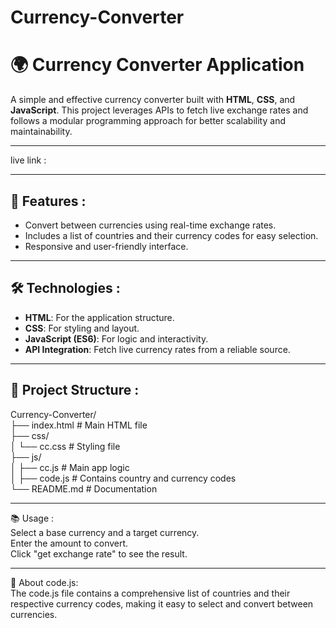 # Currency-Converter

# 🌍 Currency Converter Application  

A simple and effective currency converter built with **HTML**, **CSS**, and **JavaScript**. This project leverages APIs to fetch live exchange rates and follows a modular programming approach for better scalability and maintainability.  <br>

----------------------------------------------------- 

live link : 

----------------------------------------------------

## 🚀 Features : <br>
- Convert between currencies using real-time exchange rates.  <br>
- Includes a list of countries and their currency codes for easy selection. <br> 
- Responsive and user-friendly interface.  <br>

----------------------------------------------------

## 🛠️ Technologies : <br> 
- **HTML**: For the application structure. <br> 
- **CSS**: For styling and layout.  <br>
- **JavaScript (ES6)**: For logic and interactivity.  <br>
- **API Integration**: Fetch live currency rates from a reliable source.  <br>

--------------------------------------------------

## 📂 Project Structure :  <br>
Currency-Converter/<br>
├── index.html        # Main HTML file<br>
├── css/<br>
│   └── cc.css    # Styling file<br>
├── js/ <br>
│   ├── cc.js        # Main app logic<br>
│   ├── code.js       # Contains country and currency codes<br>
└── README.md         # Documentation<br>

---------------------------------------------------

📚 Usage :<br>
Select a base currency and a target currency.<br>
Enter the amount to convert.<br>
Click "get exchange rate" to see the result.<br>

----------------------------------------------------

📘 About code.js: <br>
The code.js file contains a comprehensive list of countries and their respective currency codes, making it easy to select and convert between currencies. <br>







